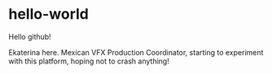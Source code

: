 # hello-world
Hello github!

Ekaterina here. Mexican VFX Production Coordinator, starting to experiment with this platform, hoping not to crash anything!
